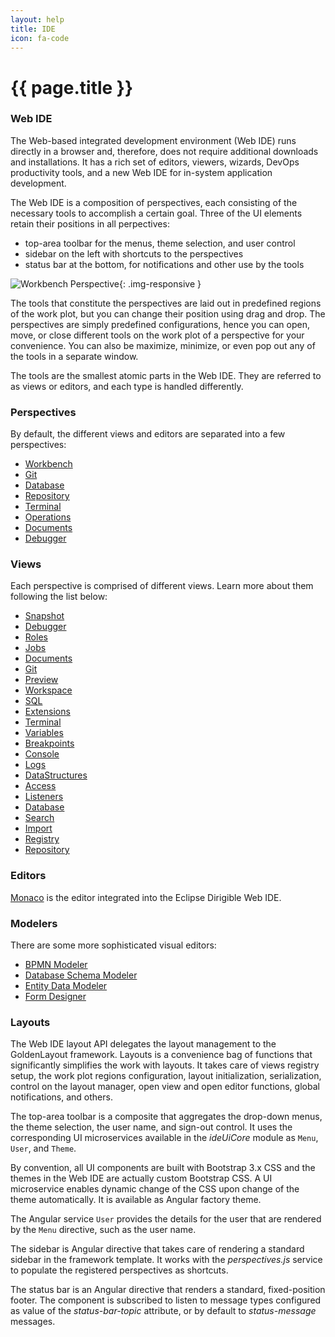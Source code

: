 ```yaml
---
layout: help
title: IDE
icon: fa-code
---
```


{{ page.title }}
===

### Web IDE

The Web-based integrated development environment (Web IDE) runs directly in a browser and, therefore, does not require additional downloads and installations. It has a rich set of editors, viewers, wizards, DevOps productivity tools, and a new Web IDE for in-system application development.

The Web IDE is a composition of perspectives, each consisting of the necessary tools to accomplish a certain goal. Three of the UI elements retain their positions in all perpectives:

* top-area toolbar for the menus, theme selection, and user control
* sidebar on the left with shortcuts to the perspectives
* status bar at the bottom, for notifications and other use by the tools

![Workbench Perspective](images/ide_workbench_perspective.png){: .img-responsive }

The tools that constitute the perspectives are laid out in predefined regions of the work plot, but you can change their position using drag and drop. The perspectives are simply predefined configurations, hence you can open, move, or close different tools on the work plot of a perspective for your convenience. You can also be maximize, minimize, or even pop out any of the tools in a separate window.
 
The tools are the smallest atomic parts in the Web IDE. They are referred to as views or editors, and each type is handled differently.

### Perspectives

By default, the different views and editors are separated into a few perspectives:

* [Workbench](ide_perspective_workbench.html)
* [Git](ide_perspective_git.html)
* [Database](ide_perspective_database.html)
* [Repository](ide_perspective_repository.html) 
* [Terminal](ide_perspective_terminal.html)
* [Operations](ide_perspective_operations.html)
* [Documents](ide_perspective_documents.html)
* [Debugger](ide_perspective_debugger.html)

### Views

Each perspective is comprised of different views. Learn more about them following the list below:

* [Snapshot](ide_view_snapshot.html)
* [Debugger](ide_view_debugger.html)
* [Roles](ide_view_roles.html)
* [Jobs](ide_view_jobs.html)
* [Documents](ide_view_documents.html)
* [Git](ide_view_git.html)
* [Preview](ide_view_preview.html)
* [Workspace](ide_view_workspace.html)
* [SQL](ide_view_sql.html)
* [Extensions](ide_view_extensions.html)
* [Terminal](ide_view_terminal.html)
* [Variables](ide_view_variables.html)
* [Breakpoints](ide_view_breakpoints.html)
* [Console](ide_view_console.html)
* [Logs](ide_view_logs.html)
* [DataStructures](ide_view_datastructures.html)
* [Access](ide_view_access.html)
* [Listeners](ide_view_listeners.html)
* [Database](ide_view_database.html)
* [Search](ide_view_search.html)
* [Import](ide_view_import.html)
* [Registry](ide_view_registry.html)
* [Repository](ide_view_repository.html)

### Editors


[Monaco](https://microsoft.github.io/monaco-editor/) is the editor integrated into the Eclipse Dirigible Web IDE.


### Modelers

There are some more sophisticated visual editors:

* [BPMN Modeler](ide_modeler_bpmn.html)
* [Database Schema Modeler](ide_modeler_database_schema.html)
* [Entity Data Modeler](ide_modeler_entity_data.html)
* [Form Designer](ide_form_designer.html)


### Layouts

The Web IDE layout API delegates the layout management to the GoldenLayout framework. Layouts is a convenience bag of functions that significantly simplifies the work with layouts. It takes care of views registry setup, the work plot regions configuration, layout initialization, serialization, control on the layout manager, open view and open editor functions, global notifications, and others.

The top-area toolbar is a composite that aggregates the drop-down menus, the theme selection, the user name, and sign-out control. It uses the corresponding UI microservices available in the *ideUiCore* module as `Menu`, `User`, and `Theme`.

By convention, all UI components are built with Bootstrap 3.x CSS and the themes in the Web IDE are actually custom Bootstrap CSS. A UI microservice enables dynamic change of the CSS upon change of the theme automatically. It is available as Angular factory theme.

The Angular service `User` provides the details for the user that are rendered by the `Menu` directive, such as the user name.

The sidebar is Angular directive that takes care of rendering a standard sidebar in the framework template. It works with the *perspectives.js* service to populate the registered perspectives as shortcuts.

The status bar is an Angular directive that renders a standard, fixed-position footer. The component is subscribed to listen to message types configured as value of the *status-bar-topic* attribute, or by default to *status-message* messages.
 
